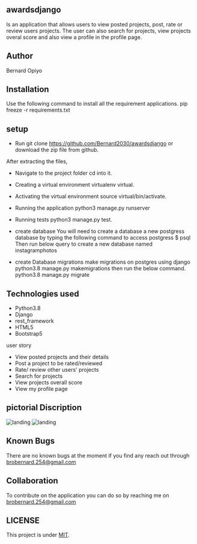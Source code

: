 ## awardsdjango
Is an application that allows users to  view posted projects, post, rate or review users projects. The user can also search for projects, view projects overal score and also view a profile in the profile page.
## Author
Bernard Opiyo

## Installation
Use the following command to install all the requirement applications. pip freeze -r requirements.txt

## setup
* Run git clone https://github.com/Bernard2030/awardsdjango or download the zip file from github.

After extracting the files,

* Navigate to the project folder cd into it.

* Creating a virtual environment virtualenv virtual.

* Activating the virtual environment source virtual/bin/activate.

* Running the application python3 manage.py runserver

* Running tests python3 manage.py test.

* create database
    You will need to create a database a new postgress database by typing the following command to access postgress
        $ psql
    Then run below query to create a new database named instagramphotos
        
* create Database migrations
    make migrations on postgres using django
        python3.8 manage.py makemigrations 
    then run the below command.
        python3.8 manage.py migrate

## Technologies used
* Python3.8
* Django 
* rest_framework 
* HTML5  
* Bootstrap5

user story

* View posted projects and their details
* Post a project to be rated/reviewed
* Rate/ review other users' projects
* Search for projects 
* View projects overall score
* View my profile page

## pictorial Discription
<img src="image/start.png" alt="landing"/>
<img src="image/comments.png" alt="landing"/>

	
	
	
	
	
## Known Bugs
There are no known bugs at the moment if you find any reach out through brobernard.254@gmail.com

## Collaboration
To contribute on the application you can do so by reaching me on brobernard.254@gmail.com

## LICENSE
This project is under [MIT](LICENSE).